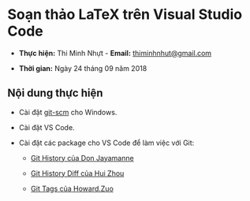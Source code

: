 # Soạn thảo LaTeX trên Visual Studio Code

* **Thực hiện:** Thi Minh Nhựt - **Email:** thiminhnhut@gmail.com

* **Thời gian:** Ngày 24 tháng 09 năm 2018

## Nội dung thực hiện

* Cài đặt [git-scm](https://git-scm.com/) cho Windows.

* Cài đặt VS Code.

* Cài đặt các package cho VS Code để làm việc với Git:

  * [Git History của Don Jayamanne](https://marketplace.visualstudio.com/items?itemName=donjayamanne.githistory)
  
  * [Git History Diff của Hui Zhou](https://marketplace.visualstudio.com/items?itemName=huizhou.githd)
  
  * [Git Tags của Howard.Zuo](https://marketplace.visualstudio.com/items?itemName=howardzuo.vscode-git-tags)